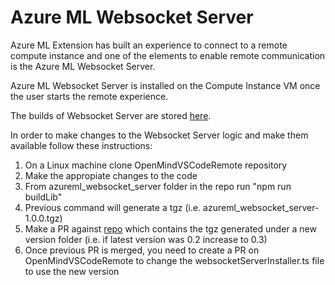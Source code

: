 # Azure ML Websocket Server

Azure ML Extension has built an experience to connect to a remote compute instance and one of the elements to enable remote communication is the Azure ML Websocket Server.

Azure ML Websocket Server is installed on the Compute Instance VM once the user starts the remote experience.

The builds of Websocket Server are stored [here](https://github.com/microsoft/vscode-tools-for-ai/tree/master/azureml_remote_websocket_server).

In order to make changes to the Websocket Server logic and make them available follow these instructions:

1. On a Linux machine clone OpenMindVSCodeRemote repository
2. Make the appropiate changes to the code
3. From azureml_websocket_server folder in the repo run "npm run buildLib"
4. Previous command will generate a tgz (i.e. azureml_websocket_server-1.0.0.tgz)
5. Make a PR against [repo](https://github.com/microsoft/vscode-tools-for-ai) which contains the tgz generated under a new version folder (i.e. if latest version was 0.2 increase to 0.3)
6. Once previous PR is merged, you need to create a PR on OpenMindVSCodeRemote to change the websocketServerInstaller.ts file to use the new version
